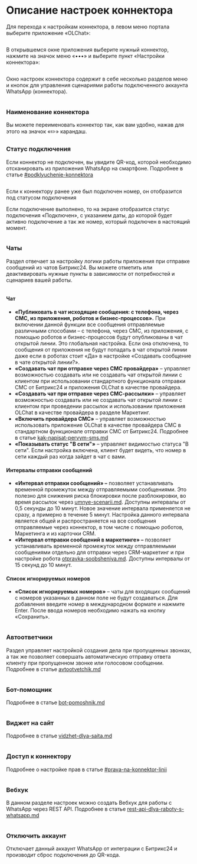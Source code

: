 # Описание настроек коннектора

Для перехода к настройкам коннектора, в левом меню портала выберите приложение «OLChat»:

<figure><img src="../../.gitbook/assets/image (3).png" alt=""><figcaption></figcaption></figure>

В открывшемся окне приложения выберите нужный коннектор, нажмите на значок меню «•••» и выберите пункт «Настройки коннектора»:

<figure><img src="../../.gitbook/assets/Скриншот 08.06.25_15.27.11.png" alt=""><figcaption></figcaption></figure>

Окно настроек коннектора содержит в себе несколько разделов меню и кнопок для управления сценариями работы подключенного аккаунта WhatsApp (коннектора).

<figure><img src="../../.gitbook/assets/image (1198).png" alt=""><figcaption></figcaption></figure>

### **Наименование коннектора**

Вы можете переименовать коннектор так, как вам удобно, нажав для этого на значок «✏️» карандаш.

### **Статус подключения**

Если коннектор не подключен, вы увидите QR-код, которой необходимо отсканировать из приложения WhatsApp на смартфоне. Подробнее в статье [#podklyuchenie-konnektora](../podklyuchenie-konnektora.md#podklyuchenie-konnektora "mention")&#x20;

<figure><img src="../../.gitbook/assets/image (1197).png" alt=""><figcaption></figcaption></figure>

Если к коннектору ранее уже был подключен номер, он отобразится под статусом подключения

Если подключение выполнено, то на экране отобразится статус подключения «Подключен», с указанием даты, до которой будет активно подключение а так же номер, который подключен в настоящий момент.

<figure><img src="../../.gitbook/assets/Скриншот 08.06.25_15.38.18.png" alt=""><figcaption></figcaption></figure>

### Чаты

Раздел отвечает за настройку логики работы приложения при отправке сообщений из чатов Битрикс24. Вы можете отметить или деактивировать нужные пункты в зависимости от потребностей и сценариев вашей работы.

<figure><img src="../../.gitbook/assets/Скриншот 08.06.25_15.51.27.png" alt=""><figcaption></figcaption></figure>

#### Чат

* **«Публиковать в чат исходящие сообщения: с телефона, через СМС, из приложения, роботов и бизнес-процессов».** При включении данной функции все сообщения отправляемые различными способами – с телефона, через СМС, из приложения, с помощью роботов и бизнес-процессов будут опубликованы в чат открытой линии. Это глобальная настройка. Если она отключена, то сообщения от приложения не будут попадать в чат открытой линии даже если в роботах стоит «Да» в настройке «Создавать сообщение в чате открытой линии?».
* **«Создавать чат при отправке через СМС провайдера»** – управляет возможностью создавать или не создавать чат открытой линии с клиентом при использовании стандартного функционала отправки СМС от Битрикс24 и приложения OLChat в качестве провайдера.
* **«Создавать чат при отправке через СМС-рассылки»** – управляет возможностью создавать или не создавать чат открытой линии с клиентом при проведении рассылок и использовании приложения OLChat в качестве провайдера в разделе Маркетинг.
* **«Включить провайдера СМС»** – управляет возможностью использовать приложение OLChat в качестве провайдера СМС в стандартном функционале отправки СМС от Битрикс24. Подробнее в статье [kak-napisat-pervym-sms.md](../../ispolzovanie/poluchenie-i-otpravka-soobshenii/kak-napisat-pervym-sms.md "mention")
* **«Показывать статус "В сети"»** – управляет видимостью статуса "В сети". Если настройка включена, клиент будет видеть, что номер в сети каждый раз когда зайдет в чат с вами.

#### Интервалы отправки сообщений

* **«Интервал отправки сообщений» –** позволяет устанавливать временной промежуток между отправляемыми сообщениями. Это полезно для снижения риска блокировки после разблокировки, во время рассылок через [umnye-scenarii.md](../../roboty-i-aktiviti/umnye-scenarii.md "mention"). Доступны интервалы от 0,5 секунды до 10 минут. Новое значение интервала применяется не сразу, а примерно в течение 5 минут. Настройка данного интервала является общей и распространяется на все сообщения отправляемые через коннектор, в том числе с помощью роботов, Маркетинга и из карточки CRM.
* **«Интервал отправки сообщений в маркетинге» –** позволяет устанавливать временной промежуток между отправляемыми сообщениями отдельно для отправки через CRM-маркетинг и при настройке робота [otpravka-soobsheniya.md](../../roboty-i-aktiviti/roboty/otpravka-soobsheniya.md "mention"). Доступны интервалы от 15 секунд до 10 минут.

#### Список игнорируемых номеров

* **«Список игнорируемых номеров»** – чаты для входящих сообщений с номеров указанных в данном поле не будут создаваться. Для добавления введите номер в международном формате и нажмите Enter. После ввода номеров необходимо нажать на кнопку «Сохранить».

<figure><img src="../../.gitbook/assets/image (21).png" alt=""><figcaption></figcaption></figure>

### Автоответчики

Раздел управляет настройкой создания дела при пропущенных звонках, а так же позволяет совершать автоматическую отправку ответа клиенту при пропущенном звонке или голосовом сообщении. Подробнее в статье [avtootvetchik.md](../../capabilities/avtootvetchik.md "mention")

<figure><img src="../../.gitbook/assets/Скриншот 08.06.25_15.52.33.png" alt=""><figcaption></figcaption></figure>

### Бот-помощник

Подробнее в статье [bot-pomoshnik.md](../../capabilities/bot-pomoshnik.md "mention")

<figure><img src="../../.gitbook/assets/Скриншот 08.06.25_15.42.29.png" alt=""><figcaption></figcaption></figure>

### **Виджет на сайт**

Подробнее в статье [vidzhet-dlya-saita.md](../../capabilities/vidzhet-dlya-saita.md "mention")

<figure><img src="../../.gitbook/assets/Скриншот 08.06.25_15.53.59.png" alt=""><figcaption></figcaption></figure>

### **Доступ к коннектору**

Подробнее  о настройке прав в статье [#prava-na-konnektor-linii](../nastroika-prav-dlya-raboty-s-prilozheniem-olchat.md#prava-na-konnektor-linii "mention")

<figure><img src="../../.gitbook/assets/Скриншот 08.06.25_15.44.27.png" alt=""><figcaption></figcaption></figure>

### Вебхук

В данном разделе настроек можно создать Вебхук для работы с WhatsApp через REST API. Подробнее в статье [rest-api-dlya-raboty-s-whatsapp.md](../../ispolzovanie/rest-api-dlya-raboty-s-whatsapp.md "mention")

<figure><img src="../../.gitbook/assets/Скриншот 08.06.25_15.54.54.png" alt=""><figcaption></figcaption></figure>

### Отключить аккаунт

Отключает данный аккаунт WhatsApp от интеграции с Битрикс24 и производит сброс подключения до QR-кода.
